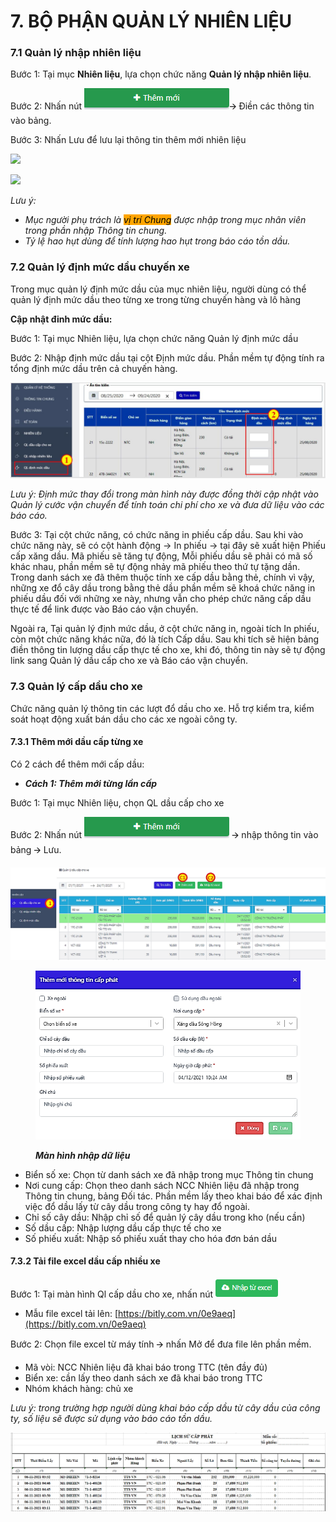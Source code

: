 # 7. BỘ PHẬN QUẢN LÝ NHIÊN LIỆU

### 7.1 **Quản lý nhập nhiên liệu** <a href="#_qbtyoq" id="_qbtyoq"></a>

Bước 1: Tại mục **Nhiên liệu**, lựa chọn chức năng **Quản lý nhập nhiên liệu**.

Bước 2: Nhấn nút <img src="../../.gitbook/assets/0 (1).png" alt="" data-size="line">🡪 Điền các thông tin vào bảng.

Bước 3: Nhấn Lưu để lưu lại thông tin thêm mới nhiên liệu

![](../../.gitbook/assets/1.jpeg)

![](../../.gitbook/assets/2.jpeg)

_Lưu ý:_

* _Mục người phụ trách là <mark style="background-color:orange;">vị trí Chung</mark> được nhập trong mục nhân viên trong phần nhập Thông tin chung._
* _Tỷ lệ hao hụt dùng để tính lượng hao hụt trong báo cáo tồn dầu._

### **7.2 Quản lý định mức dầu chuyến xe** <a href="#_3abhhcj" id="_3abhhcj"></a>

Trong mục quản lý định mức dầu của mục nhiên liệu, người dùng có thể quản lý định mức dầu theo từng xe trong từng chuyến hàng và lô hàng

**Cập nhật đinh mức dầu:**

Bước 1: Tại mục Nhiên liệu, lựa chọn chức năng Quản lý định mức dầu

Bước 2: Nhập định mức dầu tại cột Định mức dầu. Phần mềm tự động tính ra tổng định mức dầu trên cả chuyến hàng.

![](<../../.gitbook/assets/3 (1).jpeg>)

_Lưu ý: Định mức thay đổi trong màn hình này được đồng thời cập nhật vào Quản lý cước vận chuyển để tính toán chi phí cho xe và đưa dữ liệu vào các báo cáo._

Bước 3: Tại cột chức năng, có chức năng in phiếu cấp dầu. Sau khi vào chức năng này, sẽ có cột hành động -> In phiếu -> tại đây sẽ xuất hiện Phiếu cấp xăng dầu. Mã phiếu sẽ tăng tự động, Mỗi phiếu dầu sẽ phải có mã số khác nhau, phần mềm sẽ tự động nhảy mã phiếu theo thứ tự tặng dần. Trong danh sách xe đã thêm thuộc tính xe cấp dầu bằng thẻ, chính vì vậy, những xe đổ cây dầu trong bằng thẻ dầu phần mềm sẽ khoá chức năng in phiếu dầu đối với những xe này, nhưng vẫn cho phép chức năng cấp dầu thực tế để link được vào Báo cáo vận chuyển.

Ngoài ra, Tại quản lý định mức dầu, ở cột chức năng in, ngoài tích In phiếu, còn một chức năng khác nữa, đó là tích Cấp dầu. Sau khi tích sẽ hiện bảng điền thông tin lượng dầu cấp thực tế cho xe, khi đó, thông tin này sẽ tự động link sang Quản lý dầu cấp cho xe và Báo cáo vận chuyển.

### **7.3 Quản lý cấp dầu cho xe** <a href="#_49gfa85" id="_49gfa85"></a>

Chức năng quản lý thông tin các lượt đổ dầu cho xe. Hỗ trợ kiểm tra, kiểm soát hoạt động xuất bán dầu cho các xe ngoài công ty.

#### **7.3.1 Thêm mới dầu cấp từng xe** <a href="#_2olpkfy" id="_2olpkfy"></a>

Có 2 cách để thêm mới cấp dầu:

* _**Cách 1: Thêm mới từng lần cấp**_

Bước 1: Tại mục Nhiên liệu, chọn QL dầu cấp cho xe

Bước 2: Nhấn nút <img src="../../.gitbook/assets/4 (8).png" alt="" data-size="line"> 🡪 nhập thông tin vào bảng 🡪 Lưu.

![](<../../.gitbook/assets/5 (2).png>)

<figure><img src="../../.gitbook/assets/6 (1).png" alt=""><figcaption><p><em><strong>Màn hình nhập dữ liệu</strong></em></p></figcaption></figure>

* Biển số xe: Chọn từ danh sách xe đã nhập trong mục Thông tin chung
* Nơi cung cấp: Chọn theo danh sách NCC Nhiên liệu đã nhập trong Thông tin chung, bảng Đối tác. Phần mềm lấy theo khai báo để xác định việc đổ dầu lấy từ cây dầu trong công ty hay đổ ngoài.
* Chỉ số cây dầu: Nhập chỉ số để quản lý cây dầu trong kho (nếu cần)
* Số dầu cấp: Nhập lượng dầu cấp thực tế cho xe
* Số phiếu xuất: Nhập số phiếu xuất thay cho hóa đơn bán dầu

#### **7.3.2 Tải file excel dầu cấp nhiều xe** <a href="#_13qzunr" id="_13qzunr"></a>

Bước 1: Tại màn hình Ql cấp dầu cho xe, nhấn nút <img src="../../.gitbook/assets/7 (7).png" alt="" data-size="line">

* Mẫu file excel tải lên: [https://bitly.com.vn/0e9aeq](https://bitly.com.vn/0e9aeq)

Bước 2: Chọn file excel từ máy tính 🡪 nhấn Mở để đưa file lên phần mềm.

* Mã vòi: NCC Nhiên liệu đã khai báo trong TTC (tên đầy đủ)
* Biển xe: cần lấy theo danh sách xe đã khai báo trong TTC
* Nhóm khách hàng: chủ xe

_Lưu ý: trong trường hợp người dùng khai báo cấp dầu từ cây dầu của công ty, số liệu sẽ được sử dụng vào báo cáo tồn dầu._

![Mẫu nhập liệu file excel](<../../.gitbook/assets/8 (2).png>)
